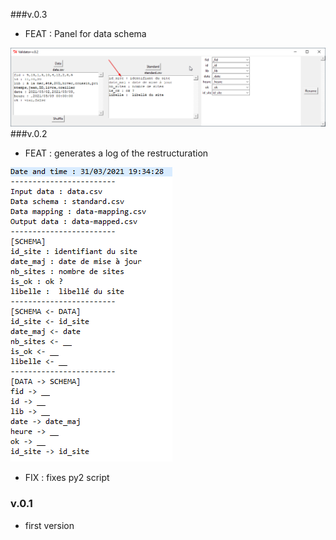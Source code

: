 ###v.0.3
- FEAT : Panel for data schema

![](images/changelog/v.0.3.png)
###v.0.2
- FEAT : generates a log of the restructuration

![](images/changelog/v.0.2.png)

- FIX : fixes py2 script
### v.0.1
- first version
